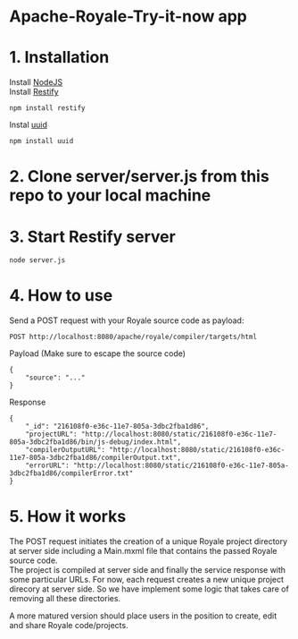 # Apache-Royale-Try-it-now app

# 1. Installation

Install [NodeJS](https://nodejs.org/en/)  
Install [Restify](http://restify.com/)

    npm install restify
    
Instal [uuid](https://www.npmjs.com/package/uuid)

    npm install uuid

# 2. Clone server/server.js from this repo to your local machine

# 3. Start Restify server

    node server.js

# 4. How to use

Send a POST request with your Royale source code as payload:

    POST http://localhost:8080/apache/royale/compiler/targets/html
    
Payload (Make sure to escape the source code)

    {
        "source": "..." 
    }
    
Response

    {
        "_id": "216108f0-e36c-11e7-805a-3dbc2fba1d86",
        "projectURL": "http://localhost:8080/static/216108f0-e36c-11e7-805a-3dbc2fba1d86/bin/js-debug/index.html",
        "compilerOutputURL": "http://localhost:8080/static/216108f0-e36c-11e7-805a-3dbc2fba1d86/compilerOutput.txt",
        "errorURL": "http://localhost:8080/static/216108f0-e36c-11e7-805a-3dbc2fba1d86/compilerError.txt"
    }
    
# 5. How it works

The POST request initiates the creation of a unique Royale project directory at server side including a Main.mxml file that contains the passed Royale source code.  
The project is compiled at server side and finally the service response with some particular URLs.
For now, each request creates a new unique project direcory at server side.
So we have implement some logic that takes care of removing all these directories.

A more matured version should place users in the position to create, edit and share Royale code/projects.

